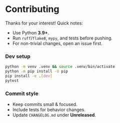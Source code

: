 # Contributing

Thanks for your interest! Quick notes:
- Use Python **3.9+**.
- Run `ruff`/`flake8`, `mypy`, and tests before pushing.
- For non-trivial changes, open an issue first.

### Dev setup
```bash
python -m venv .venv && source .venv/bin/activate
python -m pip install -U pip
pip install -e .[dev]
pytest
```

### Commit style
- Keep commits small & focused.
- Include tests for behavior changes.
- Update `CHANGELOG.md` under **Unreleased**.
